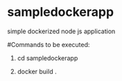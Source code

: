 # sampledockerapp
simple dockerized node js application

#Commands to be executed:

1) cd sampledockerapp

2) docker build .
